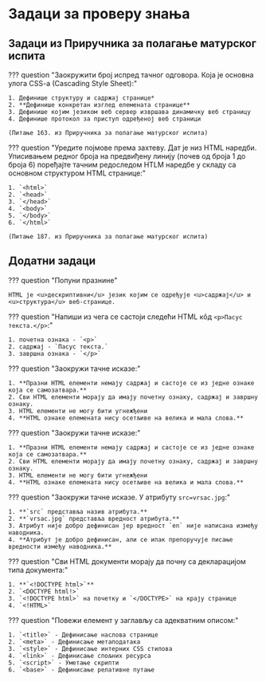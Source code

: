 # Задаци за проверу знања

## Задаци из Приручника за полагање матурског испита

??? question "Заокружити број испред тачног одговора. Која је основна улога CSS-a (Cascading Style Sheet):"

    1. Дефинише структуру и садржај странице*
    2. **Дефинише конкретан изглед елемената странице**
    3. Дефинише којим језиком веб сервер извршава динамичку веб страницу
    4. Дефинише протокол за приступ одређеној веб страници
    
    (Питање 163. из Приручника за полагање матурског испита)

??? question "Уредите појмове према захтеву. Дат је низ HTML наредби. Уписивањем редног броја на предвиђену линију (почев од броја 1 до броја 6) поређајте тачним редоследом HTLM наредбе у складу са основном структуром HTML странице:"

    1. `<html>`
    2. `<head>`
    3. `</head>`
    4. `<body>`
    5. `</body>`
    6. `</html>`
    
    (Питање 187. из Приручника за полагање матурског испита)

## Додатни задаци

??? question "Попуни празнине"

    HTML је <u>дескриптивни</u> језик којим се одређује <u>садржај</u> и <u>структура</u> веб-странице.

??? question "Напиши из чега се састоји следећи HTML кôд `<p>Пасус текста.</p>`:"

    1. почетна ознака - `<p>`
    2. садржај - `Пасус текста.`
    3. завршна ознака - `</p>`

??? question "Заокружи тачне исказе:"

    1. **Празни HTML елементи немају садржај и састоје се из једне ознаке која се самозатвара.**
    2. Сви HTML елементи морају да имају почетну ознаку, садржај и завршну ознаку.
    3. HTML елементи не могу бити угнежђени
    4. **HTML ознаке елемената нису осетљиве на велика и мала слова.**

??? question "Заокружи тачне исказе:"

    1. **Празни HTML елементи немају садржај и састоје се из једне ознаке која се самозатвара.**
    2. Сви HTML елементи морају да имају почетну ознаку, садржај и завршну ознаку.
    3. HTML елементи не могу бити угнежђени
    4. **HTML ознаке елемената нису осетљиве на велика и мала слова.**

??? question "Заокружи тачне исказе. У атрибуту `src=vrsac.jpg`:"

    1. **`src` представља назив атрибута.**
    2. **`vrsac.jpg` представља вредност атрибута.**
    3. Атрибут није добро дефинисан јер вредност `en` није написана између наводника.
    4. **Атрибут је добро дефинисан, али се ипак препоручује писање вредности између наводника.**

??? question "Сви HTML документи морају да почну са декларацијом типа документа:"

    1. **`<!DOCTYPE html>`**
    2. `<DOCTYPE html!>`
    3. `<!DOCTYPE html>` на почетку и `</DOCTYPE>` на крају странице
    4. `<!HTML>`

??? question "Повежи елемент у заглављу са адекватним описом:"

    1. `<title>` - Дефинисање наслова странице
    2. `<meta>` - Дефинисање метаподатака
    3. `<style>` - Дефинисање интерних CSS стилова
    4. `<link>` - Дефинисање спољних ресурса
    5. `<script>` - Уметање скрипти
    6. `<base>` - Дефинисање релативне путање
